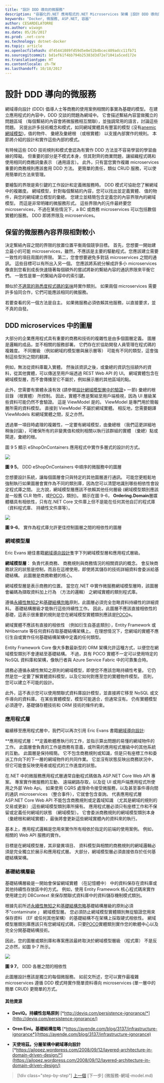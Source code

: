 ```yaml
---
title: "設計 DDD 導向的微服務"
description: "容器化的.NET 應用程式的.NET Microservices 架構 |設計 DDD 導向的微服務"
keywords: "Docker, 微服務, ASP.NET, 容器"
author: CESARDELATORRE
ms.author: wiwagn
ms.date: 05/26/2017
ms.prod: .net-core
ms.technology: dotnet-docker
ms.topic: article
ms.openlocfilehash: df45441089fd59d5e0e52b4bcec409adcc11fb71
ms.sourcegitcommit: bd1ef61f4bb794b25383d3d72e71041a5ced172e
ms.translationtype: HT
ms.contentlocale: zh-TW
ms.lasthandoff: 10/18/2017
---
```

# <a name="designing-a-ddd-oriented-microservice"></a>設計 DDD 導向的微服務

網域導向設計 (DDD) 倡導人士等商務的使用案例相關的事實為基礎的模型。 在建立應用程式的內容中，DDD 交談的問題為網域中。 它會描述繫結內容當做獨立的問題區域 （每個繫結的內容會將微服務相互關聯），並強調常用的語言，討論這些問題。 另提出許多技術概念和模式，如同網域實體具有豐富的模型 (沒有[anemic 網域模型](https://martinfowler.com/bliki/AnemicDomainModel.html))，值的物件、 彙總及彙總根 （或根實體） 以支援內部實作的規則。 本節將介紹的設計和實作這些內部的模式。

有時候這些 DDD 技術規則和模式會認為有實作 DDD 方法並不容易學習的學習曲線的障礙。 但重要的部分是不模式本身，但其對齊的商業問題，讓組織程式碼和使用相同的商務詞彙表示 （通用語言）。 此外，只有當您實作複雜 microservices 重要的商務規則應該套用 DDD 方法。 更簡單的責任，類似 CRUD 服務，可以使用簡單的方法來管理。

要繪製的界限是索引鍵的工作設計和定義微服務時。 DDD 模式可協助您了解網域中的複雜度。 網域模型，針對每個繫結的內容，您可以找出並定義實體、 值的物件，與您的網域建立模型的彙總。 您建立並精簡包含定義您的內容界限內的網域模型。 而這是非常明確的微服務形式。 這些界限內的元件最終要您 microservices，不過在某些情況下，a BC 或商務 microservices 可以包括數個實體的服務。 DDD 即將界限及 microservices。

## <a name="keep-the-microservice-context-boundaries-relatively-small"></a>保留的微服務內容界限相對較小

決定繫結內容之間的界限的放置位置平衡兩個競爭目標。 首先，您想要一開始建立最小的可能 microservices，雖然，不應該是主要的驅動程式。您應該建立需要一致性的項目周圍的界限。 第二，您會想要避免多對話 microservices 之間的通訊。 這些目標可以有所出入另一個。 您應該將系統分解成許多小 microservices 像直到您看到成長快速隨著每個額外的嘗試將新的繫結內容的通訊界限來平衡它們。 一致性是單一的繫結內容中的索引鍵。

類似於[不適當的熟悉度程式碼的氣味](https://sourcemaking.com/refactoring/smells/inappropriate-intimacy)時實作類別。 如果兩個 microservices 需要許多協同合作，它們可能應該相同的微服務。

若要查看的另一個方法是自主。 如果微服務必須依賴其他服務，以直接要求，並不真的自發。

## <a name="layers-in-ddd-microservices"></a>DDD microservices 中的圖層

大部分的企業應用程式具有重要的商務和技術的複雜性是由多個圖層定義。 圖層是邏輯的成品，並不相關的服務部署。 它們存在於協助開發人員管理在程式碼的複雜度。 不同層級 （例如網域的模型層與展示層等） 可能有不同的類型，這會強制這些型別之間的翻譯。

例如，無法從資料庫載入實體。 然後該資訊之後，或彙總的資訊包括額外的資料，從其他實體，可以傳送至用戶端透過 REST Web API 的 UI。 網域實體包含在網域模型層，而不會傳播至它不屬於，例如展示層的其他區域的點。

此外，您需要有實體永遠有效 (請參閱[設計網域模型層中的驗證](#designing-validations-in-the-domain-model-layer)> 一節) 彙總的根目錄 （根實體） 所控制。 因此，實體不應是繫結至用戶端檢視，因為 UI 層級某些資料可能仍然不會驗證。 這是 ViewModel 是的。 ViewModel 是專門用於簡報層所需的資料模型。 直接到 ViewModel 不屬於網域實體。 相反地，您需要翻譯 ViewModels 和網域實體之間，反之亦然。

透過單一項目時處理的複雜性，一定要有網域模型，由彙總根 （我們這更詳細地稍後討論），可確保所有的非變異值和規則相關以執行該群組的實體 （彙總）點或閘道，彙總的根。

圖 9 5 顯示 eShopOnContainers 應用程式中實作多層式的設計的方式。

![](./media/image6.png)

**圖 9 5**。 DDD eShopOnContainers 中順序的微服務中的圖層

您想要設計系統，讓每個圖層會只與特定的其他圖層進行通訊。 可能您更輕鬆地強制執行如果圖層會實作為不同的類別庫，因為您可以清楚地識別哪些相依性會設定程式庫之間。 比方說，網域模型層應該不依賴其他任何層級 (網域模型類別應該是一般舊 CLR 物件，或[POCO](https://en.wikipedia.org/wiki/Plain_Old_CLR_Object)，類別)。 顯示在圖 9-6， **Ordering.Domain**層媒體櫃具有相依性，只有在.NET Core 文件庫上但不是能在任何其他自訂的程式庫 （資料程式庫、 持續性文件庫等）。

![](./media/image7.PNG)

**圖 9-6**。 實作為程式庫允許更佳控制圖層之間的相依性的圖層

### <a name="the-domain-model-layer"></a>網域模型層

Eric Evans 絕佳書籍[網域導向設計](http://domainlanguage.com/ddd/)隻字下列網域模型層和應用程式層級。

**網域模型層**： 負責代表商務、 商務規則與商務情況的相關資訊的概念。 會反映商務狀況的狀態是控制，而且在這裡使用，即使將其儲存的技術詳細資料會委派給基礎結構。 此圖層是商務軟體的核心。

網域模型層是表示商務的位置。 當您在.NET 中實作微服務網域模型層時，該圖層會編碼為擷取資料加上行為 （方法的邏輯） 之網域實體的類別程式庫。

遵循[永續性無知之](http://deviq.com/persistence-ignorance/)和[基礎結構忽略](https://ayende.com/blog/3137/infrastructure-ignorance)原則，此圖層必須完全忽略資料持續性的詳細資料。 基礎結構層級才能執行這些持續性工作。 因此，此圖層不應該直接相依性的基礎，這表示很重要的規則是您在網域模型實體類別應該是[POCO](https://en.wikipedia.org/wiki/Plain_Old_CLR_Object)s。

網域實體不應該有直接的相依性 （例如衍生自基底類別），Entity Framework 或 NHibernate 等任何資料存取基礎結構架構上。 在理想情況下，您網域的實體不應衍生自或實作任何基礎結構架構中定義的任何類型。

Entity Framework Core 像大多數最新型的 ORM 架構允許這種方式，以便您在網域模型類別不會連結至基礎結構。 不過，具有 POCO 實體不一定可以使用特定的 NoSQL 資料庫和架構，像執行者與 Azure Service Fabric 中的可靠集合時。

請務必遵循永續性無知之原則的網域模型，即使您不應該忽略持續性考量。 它仍然是您一定要了解實體資料模型，以及它如何對應至您的實體物件模型。 否則，您可以建立不可能的設計。

此外，這不表示您可以使用關聯式資料庫設計模型，並直接將它移至 NoSQL 或文件導向的資料庫。 在某些實體模型，模型可能適合，但通常沒有。 仍有實體模型必須遵守，基礎儲存體技術和 ORM 技術的條件約束。

### <a name="the-application-layer"></a>應用程式層

繼續移至應用程式層中，我們可以再次引用 Eric Evans 書籍[網域導向設計](http://domainlanguage.com/ddd/):

**應用程式層：**定義軟體應執行的工作，並指示算出問題的易懂的網域物件的工作。 此圖層會負責的工作是商務有意義，或所需的應用程式層級中的其他系統的互動。 此圖層是保持精簡。 它不包含商務規則或知識，但是只有座標工作和委派工作向下的下一層的網域物件的共同作業。 它並沒有狀態反映出商務狀況中，但它可能會反映使用者或程式的工作進度的狀態。

在.NET 中的微服務應用程式層通常自動程式碼做為 ASP.NET Core Web API 專案。 專案實作微服務的互動、 遠端網路存取，以及從 UI 或用戶端應用程式所使用之外部 Web Api。 如果使用 CQRS 處理命令接受微服務，以及甚至事件導向間的通訊 microservices （整合事件），它就會包含查詢。 代表應用程式層 ASP.NET Core Web API 不能包含商務規則或定義域知識 （尤其是網域的規則的交易或更新）;這些網域模型類別庫所擁有。 應用程式層必須只有座標工作和不保留或定義任何網域的狀態 （網域模型）。 它會委派商務規則的網域模型類別本身 （彙總根和網域實體），最後將會更新這些網域實體內的資料來的執行。

基本上，應用程式邏輯是您用來實作所有相依於指定的前端的使用案例。 例如，相關的 Web API 服務的實作。

目標是在網域模型層，其非變異項目、 資料模型與相關的商務規則的網域邏輯必須是完全獨立於展示和應用程式層。 大部分，網域模型層必須直接依存於任何基礎結構架構。

### <a name="the-infrastructure-layer"></a>基礎結構層級

基礎結構層級是一開始會保留網域實體 （在記憶體中） 中的資料保存在資料庫或其他持續性存放區中的方式。 例如，使用 Entity Framework 核心程式碼來實作使用建立的 DBContext 來保存關聯式資料庫中的資料儲存機制模式類別。

根據先前所述[永續性無知之](http://deviq.com/persistence-ignorance/)和[基礎結構忽略](https://ayende.com/blog/3137/infrastructure-ignorance)基礎結構層級的原則必須不"contaminate 」 網域模型層。 您必須防止網域模型實體類別無從驗證您用來保存資料 （EF 或任何其他架構） 的基礎結構不在架構上採取硬式相依性。 網域模型層類別庫應該只有您網域程式碼，只要[POCO](https://en.wikipedia.org/wiki/Plain_Old_CLR_Object)實體類別實作您的軟體中心以及完全分開基礎結構技術。

因此，您的圖層或類別庫和專案應該最終取決於網域模型層級 （程式庫） 不是反之亦然，如圖 9-7 所示。

![](./media/image8.png)

**圖 9 7**。 DDD 各層之間的相依性

此圖層設計應該是獨立的每個微服務。 如前文所述，您可以實作最複雜 microservices 遵循 DDD 模式時實作簡單資料導向 microservices (單一層中的簡單 CRUD) 更簡單的方式。

#### <a name="additional-resources"></a>其他資源

-   **DevIQ。持續性忽略原則**
    [*http://deviq.com/persistence-ignorance/*](http://deviq.com/persistence-ignorance/)

-   **Oren Eini。基礎結構忽略**
    [*https://ayende.com/blog/3137/infrastructure-ignorance*](https://ayende.com/blog/3137/infrastructure-ignorance)

-   **天使培茲。分層架構中網域導向設計**
    [*https://ajlopez.wordpress.com/2008/09/12/layered-architecture-in-domain-driven-design/*](https://ajlopez.wordpress.com/2008/09/12/layered-architecture-in-domain-driven-design/)


>[!div class="step-by-step"]
[上一個](cqrs-微服務-reads.md) [下一步] (微服務-網域-model.md)
